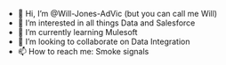 - 👋 Hi, I’m @Will-Jones-AdVic (but you can call me Will)
- 👀 I’m interested in all things Data and Salesforce
- 🌱 I’m currently learning Mulesoft
- 💞️ I’m looking to collaborate on Data Integration
- 📫 How to reach me: Smoke signals

<!---
Will-Jones-AdVic/Will-Jones-AdVic is a ✨ special ✨ repository because its `README.md` (this file) appears on your GitHub profile.
You can click the Preview link to take a look at your changes.
--->
